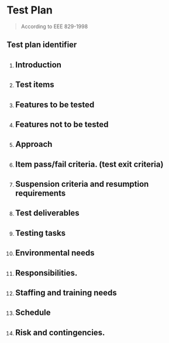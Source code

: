# Test Plan
> According to EEE 829-1998</br>

## Test plan identifier

1. ## Introduction
1. ## Test items
1. ## Features to be tested
1. ## Features not to be tested
1. ## Approach
1. ## Item pass/fail criteria. (test exit criteria)
1. ## Suspension criteria and resumption requirements
1. ## Test deliverables
1. ## Testing tasks
1. ## Environmental needs
1. ## Responsibilities.
1. ## Staffing and training needs
1. ## Schedule
1. ## Risk and contingencies.
